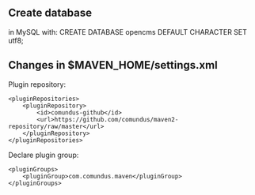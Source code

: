 Create database
--------------- 
in MySQL with:
CREATE DATABASE opencms DEFAULT CHARACTER SET utf8;

Changes in $MAVEN_HOME/settings.xml
-----------------------------------

Plugin repository:

    <pluginRepositories>
        <pluginRepository>
            <id>comundus-github</id>
	        <url>https://github.com/comundus/maven2-repository/raw/master</url>
        </pluginRepository>
    </pluginRepositories>

Declare plugin group:
    
    <pluginGroups>
        <pluginGroup>com.comundus.maven</pluginGroup>
    </pluginGroups>
    